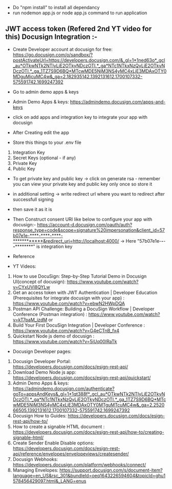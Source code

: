 
- Do "npm install" to install all dependancy
- run nodemon app.js or node app.js command to run application

## JWT access token (Refered 2nd YT video for this) Docusign Integration :-
- Create Developer account at docusign for free: https://go.docusign.com/o/sandbox/?postActivateUrl=https://developers.docusign.com/&_gl=1*1ned63o*_gcl_au*OTkwNTk2NTIyLjE2OTkyNDczOTI.*_ga*NTc1NTkxNzQyLjE2OTkyNDczOTI.*_ga_1TZ7S9D6BQ*MTcwMDE5NjM3NS4yMC4xLjE3MDAxOTY0MDguMjcuMC4w&_ga=2.182935142.1392131612.1700107332-575591742.1699247392

- Go to admin demo apps & keys
- Admin Demo Apps & keys: https://admindemo.docusign.com/apps-and-keys

- click on add apps and integration key to integrate your app with docusign
- After Creating edit the app

- Store this things to your .env file 
1. Integration Key
2. Secret Keys (optional - if any)
3. Private Key
4. Public Key

- To get private key and public key 
  -> click on generate rsa - remember you can view your private key and public key only once so store it 

- in additional setting -> write redirect url where you want to redirect after successfull signing
- then save it as it is

- Then Construct consent URI like below to configure your app with docusign:-
https://account-d.docusign.com/oauth/auth?response_type=code&scope=signature%20impersonation&client_id=57b07e1e-****-****-****-************&redirect_uri=http://localhost:4000/
-> Here "57b07e1e-****-****-****-************" is integration key

- Reference

- YT Videos: 
1. How to use DocuSign: Step-by-Step Tutorial Demo in Docusign UI(concept of docusign): https://www.youtube.com/watch?v=CYxUVI8QYLw
2. Get an access token with JWT Authentication | Developer Education (Prerequisites for integrate docusign with your app) : https://www.youtube.com/watch?v=ebwN2HWpDQA
3. Postman API Challenge: Building a DocuSign Workflow | Developer Conference (Postman integration) : https://www.youtube.com/watch?v=kT7paM_izdM
or 
3. Build Your First DocuSign Integration | Developer Conference : https://www.youtube.com/watch?v=G4eCTnB_fx4
4. Quickstart Node js demo of docusign : https://www.youtube.com/watch?v=5iUq00IRaTk

- Docusign Developer pages:
1. Docusign Developer Portal: https://developers.docusign.com/docs/esign-rest-api/
2. Download Demo Node js app: https://developers.docusign.com/docs/esign-rest-api/quickstart/
3. Admin Demo Apps & keys: https://admindemo.docusign.com/authenticate?goTo=appsAndKeys&_gl=1*1qt388f*_gcl_au*OTkwNTk2NTIyLjE2OTkyNDczOTI.*_ga*NTc1NTkxNzQyLjE2OTkyNDczOTI.*_ga_1TZ7S9D6BQ*MTcwMDE5NjM3NS4yMC4xLjE3MDAxOTY0MTguMTcuMC4w&_ga=2.252066505.1392131612.1700107332-575591742.1699247392
4. Docusign How to Guides: https://developers.docusign.com/docs/esign-rest-api/how-to/
5. How to create a signable HTML document : https://developers.docusign.com/docs/esign-rest-api/how-to/creating-signable-html/
6. Create Sender Enable Disable options: https://developers.docusign.com/docs/esign-rest-api/reference/envelopes/envelopeviews/createsender/
7. Docusign Webhooks: https://developers.docusign.com/platform/webhooks/connect/ 
8. Managing Envelopes: https://support.docusign.com/s/document-item?language=en_US&rsc_301&bundleId=oeq1643226594604&topicId=ghu1578456429097.html&_LANG=enus